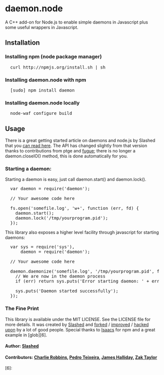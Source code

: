 # daemon.node

A C++ add-on for Node.js to enable simple daemons in Javascript plus some useful wrappers in Javascript.

## Installation

### Installing npm (node package manager)
<pre>
  curl http://npmjs.org/install.sh | sh
</pre>

### Installing daemon.node with npm
<pre>
  [sudo] npm install daemon
</pre>

### Installing daemon.node locally 
<pre>
  node-waf configure build  
</pre>

## Usage 

There is a great getting started article on daemons and node.js by Slashed that you [can read here][0]. The API has changed slightly from that version thanks to contributions from ptge and [fugue][1]; there is no longer a daemon.closeIO() method, this is done automatically for you.

### Starting a daemon:
Starting a daemon is easy, just call daemon.start() and daemon.lock(). 
<pre>
  var daemon = require('daemon');
  
  // Your awesome code here
  
  fs.open('somefile.log', 'w+', function (err, fd) {
    daemon.start();
    daemon.lock('/tmp/yourprogram.pid');
  });
</pre>

This library also exposes a higher level facility through javascript for starting daemons:
<pre>
  var sys = require('sys'),
      daemon = require('daemon');
  
  // Your awesome code here
  
  daemon.daemonize('somefile.log', '/tmp/yourprogram.pid', function (err, started) {
    // We are now in the daemon process
    if (err) return sys.puts('Error starting daemon: ' + err);
    
    sys.puts('Daemon started successfully');
  });
</pre>

### The Fine Print
This library is available under the MIT LICENSE. See the LICENSE file for more details. It was created by [Slashed][2] and [forked][3] / [improved][4] / [hacked upon][1] by a lot of good people. Special thanks to [Isaacs][5] for npm and a great example in [glob][6].

#### Author: [Slashed](http://github.com/slashed)
#### Contributors: [Charlie Robbins](http://nodejitsu.com), [Pedro Teixeira](https://github.com/pgte), [James Halliday](https://github.com/substack), [Zak Taylor](https://github.com/dobl)

[0]: http://slashed.posterous.com/writing-daemons-in-javascript-with-nodejs-0
[1]: https://github.com/pgte/fugue/blob/master/deps/daemon.cc
[2]: https://github.com/slashed/daemon.node
[3]: https://github.com/substack/daemon.node/
[4]: https://github.com/dobl/daemon.node
[5]: https://github.com/isaacs/npm
[6]: 